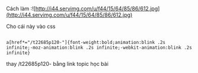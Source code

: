 Cách làm :![http://i44.servimg.com/u/f44/15/64/85/86/612.jpg](http://i44.servimg.com/u/f44/15/64/85/86/612.jpg)

Cho cái này vào css

```

a[href*="/t22685p120-"]{font-weight:bold;animation:blink .2s infinite;-moz-animation:blink .2s infinite;-webkit-animation:blink .2s infinite}

```
thay /t22685p120- bằng link topic học bài
